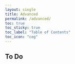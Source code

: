 ```yaml
---
layout: single
title: Advanced
permalink: /advanced/
toc: true
toc_sticky: true
toc_label: "Table of Contents"
toc_icon: "cog"
---
```


## To Do